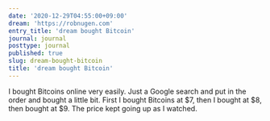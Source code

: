```yaml
---
date: '2020-12-29T04:55:00+09:00'
dream: 'https://robnugen.com'
entry_title: 'dream bought Bitcoin'
journal: journal
posttype: journal
published: true
slug: dream-bought-bitcoin
title: 'dream bought Bitcoin'
---
```


<p class='dream'>I bought Bitcoins online very easily.  Just a Google search and put in the order and bought a little bit. First I bought Bitcoins at $7, then I bought at $8, then bought at $9.  The price kept going up as I watched.</p>

<p class='dream'></p>
